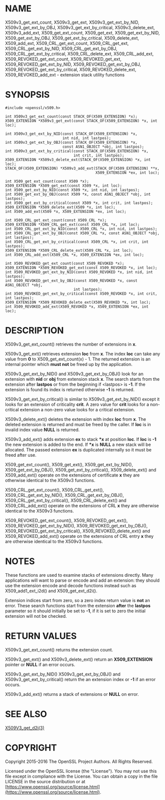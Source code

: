 # NAME

X509v3\_get\_ext\_count, X509v3\_get\_ext, X509v3\_get\_ext\_by\_NID,
X509v3\_get\_ext\_by\_OBJ, X509v3\_get\_ext\_by\_critical, X509v3\_delete\_ext,
X509v3\_add\_ext, X509\_get\_ext\_count, X509\_get\_ext,
X509\_get\_ext\_by\_NID, X509\_get\_ext\_by\_OBJ, X509\_get\_ext\_by\_critical,
X509\_delete\_ext, X509\_add\_ext, X509\_CRL\_get\_ext\_count, X509\_CRL\_get\_ext,
X509\_CRL\_get\_ext\_by\_NID, X509\_CRL\_get\_ext\_by\_OBJ, X509\_CRL\_get\_ext\_by\_critical,
X509\_CRL\_delete\_ext, X509\_CRL\_add\_ext, X509\_REVOKED\_get\_ext\_count,
X509\_REVOKED\_get\_ext, X509\_REVOKED\_get\_ext\_by\_NID, X509\_REVOKED\_get\_ext\_by\_OBJ,
X509\_REVOKED\_get\_ext\_by\_critical, X509\_REVOKED\_delete\_ext,
X509\_REVOKED\_add\_ext - extension stack utility functions

# SYNOPSIS

    #include <openssl/x509.h>

    int X509v3_get_ext_count(const STACK_OF(X509_EXTENSION) *x);
    X509_EXTENSION *X509v3_get_ext(const STACK_OF(X509_EXTENSION) *x, int loc);

    int X509v3_get_ext_by_NID(const STACK_OF(X509_EXTENSION) *x,
                              int nid, int lastpos);
    int X509v3_get_ext_by_OBJ(const STACK_OF(X509_EXTENSION) *x,
                              const ASN1_OBJECT *obj, int lastpos);
    int X509v3_get_ext_by_critical(const STACK_OF(X509_EXTENSION) *x,
                                   int crit, int lastpos);
    X509_EXTENSION *X509v3_delete_ext(STACK_OF(X509_EXTENSION) *x, int loc);
    STACK_OF(X509_EXTENSION) *X509v3_add_ext(STACK_OF(X509_EXTENSION) **x,
                                             X509_EXTENSION *ex, int loc);

    int X509_get_ext_count(const X509 *x);
    X509_EXTENSION *X509_get_ext(const X509 *x, int loc);
    int X509_get_ext_by_NID(const X509 *x, int nid, int lastpos);
    int X509_get_ext_by_OBJ(const X509 *x, const ASN1_OBJECT *obj, int lastpos);
    int X509_get_ext_by_critical(const X509 *x, int crit, int lastpos);
    X509_EXTENSION *X509_delete_ext(X509 *x, int loc);
    int X509_add_ext(X509 *x, X509_EXTENSION *ex, int loc);

    int X509_CRL_get_ext_count(const X509_CRL *x);
    X509_EXTENSION *X509_CRL_get_ext(const X509_CRL *x, int loc);
    int X509_CRL_get_ext_by_NID(const X509_CRL *x, int nid, int lastpos);
    int X509_CRL_get_ext_by_OBJ(const X509_CRL *x, const ASN1_OBJECT *obj, int lastpos);
    int X509_CRL_get_ext_by_critical(const X509_CRL *x, int crit, int lastpos);
    X509_EXTENSION *X509_CRL_delete_ext(X509_CRL *x, int loc);
    int X509_CRL_add_ext(X509_CRL *x, X509_EXTENSION *ex, int loc);

    int X509_REVOKED_get_ext_count(const X509_REVOKED *x);
    X509_EXTENSION *X509_REVOKED_get_ext(const X509_REVOKED *x, int loc);
    int X509_REVOKED_get_ext_by_NID(const X509_REVOKED *x, int nid, int lastpos);
    int X509_REVOKED_get_ext_by_OBJ(const X509_REVOKED *x, const ASN1_OBJECT *obj,
                                   int lastpos);
    int X509_REVOKED_get_ext_by_critical(const X509_REVOKED *x, int crit, int lastpos);
    X509_EXTENSION *X509_REVOKED_delete_ext(X509_REVOKED *x, int loc);
    int X509_REVOKED_add_ext(X509_REVOKED *x, X509_EXTENSION *ex, int loc);

# DESCRIPTION

X509v3\_get\_ext\_count() retrieves the number of extensions in **x**.

X509v3\_get\_ext() retrieves extension **loc** from **x**. The index **loc**
can take any value from **0** to X509\_get\_ext\_count(x) - 1. The returned
extension is an internal pointer which **must not** be freed up by the
application.

X509v3\_get\_ext\_by\_NID() and X509v3\_get\_ext\_by\_OBJ() look for an extension
with **nid** or **obj** from extension stack **x**. The search starts from the
extension after **lastpos** or from the beginning if &lt;lastpos> is **-1**. If
the extension is found its index is returned otherwise **-1** is returned.

X509v3\_get\_ext\_by\_critical() is similar to X509v3\_get\_ext\_by\_NID() except it
looks for an extension of criticality **crit**. A zero value for **crit**
looks for a non-critical extension a non-zero value looks for a critical
extension.

X509v3\_delete\_ext() deletes the extension with index **loc** from **x**. The
deleted extension is returned and must be freed by the caller. If **loc**
is in invalid index value **NULL** is returned.

X509v3\_add\_ext() adds extension **ex** to stack **\*x** at position **loc**. If
**loc** is **-1** the new extension is added to the end. If **\*x** is **NULL**
a new stack will be allocated. The passed extension **ex** is duplicated
internally so it must be freed after use.

X509\_get\_ext\_count(), X509\_get\_ext(), X509\_get\_ext\_by\_NID(),
X509\_get\_ext\_by\_OBJ(), X509\_get\_ext\_by\_critical(), X509\_delete\_ext()
and X509\_add\_ext() operate on the extensions of certificate **x** they are
otherwise identical to the X509v3 functions.

X509\_CRL\_get\_ext\_count(), X509\_CRL\_get\_ext(), X509\_CRL\_get\_ext\_by\_NID(),
X509\_CRL\_get\_ext\_by\_OBJ(), X509\_CRL\_get\_ext\_by\_critical(),
X509\_CRL\_delete\_ext() and X509\_CRL\_add\_ext() operate on the extensions of
CRL **x** they are otherwise identical to the X509v3 functions.

X509\_REVOKED\_get\_ext\_count(), X509\_REVOKED\_get\_ext(),
X509\_REVOKED\_get\_ext\_by\_NID(), X509\_REVOKED\_get\_ext\_by\_OBJ(),
X509\_REVOKED\_get\_ext\_by\_critical(), X509\_REVOKED\_delete\_ext() and
X509\_REVOKED\_add\_ext() operate on the extensions of CRL entry **x**
they are otherwise identical to the X509v3 functions.

# NOTES

These functions are used to examine stacks of extensions directly. Many
applications will want to parse or encode and add an extension: they should
use the extension encode and decode functions instead such as
X509\_add1\_ext\_i2d() and X509\_get\_ext\_d2i().

Extension indices start from zero, so a zero index return value is **not** an
error. These search functions start from the extension **after** the **lastpos**
parameter so it should initially be set to **-1**, if it is set to zero the
initial extension will not be checked.

# RETURN VALUES

X509v3\_get\_ext\_count() returns the extension count.

X509v3\_get\_ext() and X509v3\_delete\_ext() return an **X509\_EXTENSION** pointer
or **NULL** if an error occurs.

X509v3\_get\_ext\_by\_NID() X509v3\_get\_ext\_by\_OBJ() and
X509v3\_get\_ext\_by\_critical() return the an extension index or **-1** if an
error occurs.

X509v3\_add\_ext() returns a stack of extensions or **NULL** on error.

# SEE ALSO

[X509V3\_get\_d2i(3)](http://man.he.net/man3/X509V3_get_d2i)

# COPYRIGHT

Copyright 2015-2016 The OpenSSL Project Authors. All Rights Reserved.

Licensed under the OpenSSL license (the "License").  You may not use
this file except in compliance with the License.  You can obtain a copy
in the file LICENSE in the source distribution or at
[https://www.openssl.org/source/license.html](https://www.openssl.org/source/license.html).
